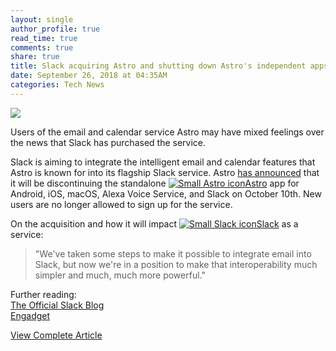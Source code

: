 ```yaml
---
layout: single
author_profile: true
read_time: true
comments: true
share: true
title: Slack acquiring Astro and shutting down Astro's independent apps
date: September 26, 2018 at 04:35AM
categories: Tech News
---
```

<img class="align-center" src="%20http://d2.alternativeto.net/dist/icons/astro-1_119656.png?width=36&amp;height=36&amp;mode=crop&amp;upscale=false">
<p><p>Users of the email and calendar service Astro may have mixed feelings over the news that Slack has purchased the service.</p>
<p>Slack is aiming to integrate the intelligent email and calendar features that Astro is known for into its flagship Slack service. Astro <a href="https://www.astro.ai/" rel="nofollow">has announced</a> that it will be discontinuing the standalone <a href='//alternativeto.net/software/astro-1/'><img alt='Small Astro icon' class='mini-app-icon' src='//d2.alternativeto.net/dist/icons/astro-1_119656.png?width=36&height=36&mode=crop&upscale=false' />Astro</a> app for Android, iOS, macOS, Alexa Voice Service, and Slack on October 10th. New users are no longer allowed to sign up for the service.</p>
<p>On the acquisition and how it will impact <a href='//alternativeto.net/software/slack/'><img alt='Small Slack icon' class='mini-app-icon' src='//d2.alternativeto.net/dist/icons/slack_59044.png?width=36&height=36&mode=crop&upscale=false' />Slack</a> as a service:</p>
<blockquote>
<p>&quot;We've taken some steps to make it possible to integrate email into Slack, but now we're in a position to make that interoperability much simpler and much, much more powerful.&quot;</p>
</blockquote>
<p>Further reading:<br />
<a href="https://slackhq.com/slack-acquires-astro-to-help-email-and-channels-work-together" rel="nofollow">The Official Slack Blog</a><br />
<a href="https://www.engadget.com/2018/09/24/slack-buys-intelligent-email-app-astro/" rel="nofollow">Engadget</a></p>
</p>
<a class="btn btn--info" href="https://alternativeto.net/news/2018/9/slack-acquiring-astro-and-shutting-down-astro-s-independent-apps">View Complete Article</a>